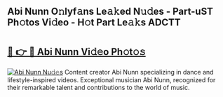 ## Abi Nunn O𝚗lyf𝚊ns Le𝚊𝚔ed N𝚞𝚍es - Part-uST Ph𝚘tos Vi𝚍eo - H𝚘t Part Le𝚊𝚔s ADCTT

# <h2><a href="http://hf5dwp.feru.top/?c=Abi+Nunn">🔗 👉 🔴 Abi Nunn Vi𝚍𝚎o Ph𝚘t𝚘𝚜</a></h2>

[![Abi Nunn Nu𝚍𝚎s](https://i.imgur.com/0TWrTi3.gif)](http://hf5dwp.feru.top/?c=Abi+Nunn)
Content creator Abi Nunn specializing in dance and lifestyle-inspired videos. Exceptional musician Abi Nunn, recognized for their remarkable talent and contributions to the world of music. 
